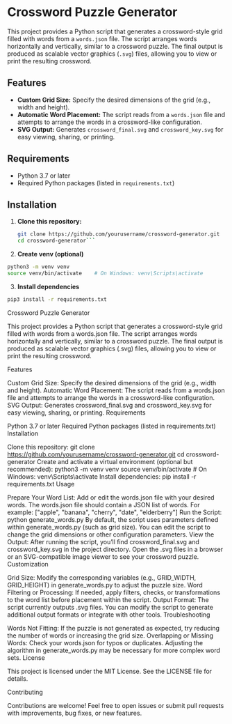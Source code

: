 # Crossword Puzzle Generator

This project provides a Python script that generates a crossword-style grid filled with words from a `words.json` file. The script arranges words horizontally and vertically, similar to a crossword puzzle. The final output is produced as scalable vector graphics (`.svg`) files, allowing you to view or print the resulting crossword.

## Features
- **Custom Grid Size:** Specify the desired dimensions of the grid (e.g., width and height).
- **Automatic Word Placement:** The script reads from a `words.json` file and attempts to arrange the words in a crossword-like configuration.
- **SVG Output:** Generates `crossword_final.svg` and `crossword_key.svg` for easy viewing, sharing, or printing.

## Requirements
- Python 3.7 or later
- Required Python packages (listed in `requirements.txt`)

## Installation

1. **Clone this repository:**
   ```bash
   git clone https://github.com/yourusername/crossword-generator.git
   cd crossword-generator```

2. **Create venv (optional)**
```bash 
python3 -m venv venv
source venv/bin/activate    # On Windows: venv\Scripts\activate
```

3. **Install dependencies**
```bash 
pip3 install -r requirements.txt
``` 

Crossword Puzzle Generator

This project provides a Python script that generates a crossword-style grid filled with words from a words.json file. The script arranges words horizontally and vertically, similar to a crossword puzzle. The final output is produced as scalable vector graphics (.svg) files, allowing you to view or print the resulting crossword.

Features

Custom Grid Size: Specify the desired dimensions of the grid (e.g., width and height).
Automatic Word Placement: The script reads from a words.json file and attempts to arrange the words in a crossword-like configuration.
SVG Output: Generates crossword_final.svg and crossword_key.svg for easy viewing, sharing, or printing.
Requirements

Python 3.7 or later
Required Python packages (listed in requirements.txt)
Installation

Clone this repository:
git clone https://github.com/yourusername/crossword-generator.git
cd crossword-generator
Create and activate a virtual environment (optional but recommended):
python3 -m venv venv
source venv/bin/activate    # On Windows: venv\Scripts\activate
Install dependencies:
pip install -r requirements.txt
Usage

Prepare Your Word List:
Add or edit the words.json file with your desired words.
The words.json file should contain a JSON list of words. For example:
["apple", "banana", "cherry", "date", "elderberry"]
Run the Script:
python generate_words.py
By default, the script uses parameters defined within generate_words.py (such as grid size). You can edit the script to change the grid dimensions or other configuration parameters.
View the Output:
After running the script, you’ll find crossword_final.svg and crossword_key.svg in the project directory.
Open the .svg files in a browser or an SVG-compatible image viewer to see your crossword puzzle.
Customization

Grid Size:
Modify the corresponding variables (e.g., GRID_WIDTH, GRID_HEIGHT) in generate_words.py to adjust the puzzle size.
Word Filtering or Processing:
If needed, apply filters, checks, or transformations to the word list before placement within the script.
Output Format:
The script currently outputs .svg files. You can modify the script to generate additional output formats or integrate with other tools.
Troubleshooting

Words Not Fitting:
If the puzzle is not generated as expected, try reducing the number of words or increasing the grid size.
Overlapping or Missing Words:
Check your words.json for typos or duplicates. Adjusting the algorithm in generate_words.py may be necessary for more complex word sets.
License

This project is licensed under the MIT License. See the LICENSE file for details.

Contributing

Contributions are welcome! Feel free to open issues or submit pull requests with improvements, bug fixes, or new features.
